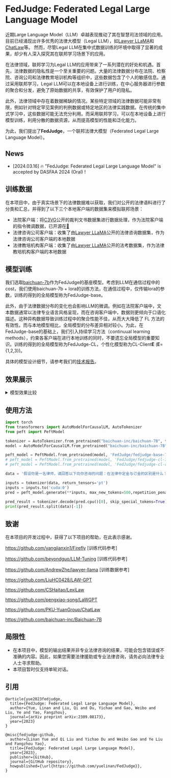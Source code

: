 # FedJudge: Federated Legal Large Language Model

近期Large Language Model（LLM）卓越表现推动了其在智慧司法领域的应用。目前已经涌现出许多优秀的法律大模型（Legal LLM），如<a href="https://github.com/AndrewZhe/lawyer-llama" target="_blank">Lawyer LLaMA</a>和<a href="https://github.com/PKU-YuanGroup/ChatLaw" target="_blank">ChatLaw</a>等。
然而，尽管Legal LLM在集中式数据训练的环境中取得了显著的成果，却少有人深入探究其在联邦学习场景下的应用。

在法律领域，联邦学习为Legal LLM的应用带来了一系列潜在的好处和机遇。首先，法律数据的隐私性是一个至关重要的问题。大量的法律数据分布在法院、检察院、咨询公司和法律教育培训机构等组织中，这些数据包含了个人的敏感信息。通过采用联邦学习，Legal LLM可以在本地设备上进行训练，在中心服务器进行参数的聚合和分发，避免了原始数据的共享，有效保护了用户的隐私。

此外，法律领域中存在着数据稀缺的情况。某些特定领域的法律数据可能非常有限，例如针对特定罕见案例的判例数据或特定地区的法律实践数据。在传统的集中式学习中，这些数据可能无法充分利用。而采用联邦学习，可以在本地设备上进行模型训练，利用分散的数据资源，从而提高模型的性能和泛化能力。

为此，我们提出了**FedJudge**，一个联邦法律大模型（Federated Legal Large Language Model）。

## News
- [2024.03.16] :fire: "FedJudge: Federated Legal Large Language Model" is accepted by DASFAA 2024 (Oral) !

  
## 训练数据

在本项目中，由于真实场景下的法律数据难以获取，我们对公开的法律语料进行了分类和汇总，并得到了以下三个本地客户端的数据集来模拟联邦场景：

- 法院客户端：将<a href="https://github.com/yuelinan/C3VG" target="_blank">C3VG</a>公开的裁判文书数据集进行数据处理，作为法院客户端的指令微调数据，已开源在<a href="https://huggingface.co/datasets/FedJudge/fedjudge-court" target="_blank">🤗</a>
- 法律咨询公司客户端：收集了由<a href="https://github.com/AndrewZhe/lawyer-llama" target="_blank">Lawyer LLaMA</a>公开的法律咨询数据集，作为法律咨询公司客户端的本地数据
- 法律教培机构客户端：收集了由<a href="https://github.com/AndrewZhe/lawyer-llama" target="_blank">Lawyer LLaMA</a>公开的法考数据集，作为法律教培机构客户端的本地数据

## 模型训练

我们选取<a href="https://github.com/baichuan-inc/Baichuan-7B" target="_blank">baichuan-7b</a>作为FedJudge的基座模型。考虑到LLM在通信过程中的cost，我们使用baichuan-7b + lora的训练方法，在通信过程中，仅传输lora的参数，训练的得到的全局模型称为FedJudge-base。

此外，由于法律数据分布的变化也会影响LLM的微调。例如在法院客户端中，文本数据通常以法律专业语言风格呈现，而在咨询客户端中，数据则更倾向于口语化描述。这种异构数据导致训练过程中的聚合性能不佳，从而大大降低了 FL 方法的有效性。而与本地模型相比，全局模型的分布差异相对较小。为此，在FedJudge-base的基础上，我们引入持续学习方法（continuual learning methods），约束各客户端在进行本地训练的同时，不要遗忘全局模型的重要知识。训练的得到的全局模型称为FedJudge-CL，个性化模型称为CL-Client**E** (**E**={1,2,3})。

具体的模型设计细节，请参考我们的<a href="https://arxiv.org/abs/2309.08173" target="_blank">技术报告</a>。

## 效果展示

<details><summary>模型效果比较</summary>

| Question                                                     | Baichuan-7B                                                     | Center                                                       | FedJudge-Base    | CL-Client3|
| ------------------------------------------------------------ | ------------------------------------------------------------ | ------------------------------------------------------------ | ------------------------------------------------------------ |------------------------------------------------------------ |
|警察丙刑讯逼供犯罪嫌疑人王某，王某不堪忍受折磨，当晚上吊自杀。丙构成故意杀人罪吗？|1、甲乙两人打架,被丁看见了.于是丁就去告诉了公安局局长(丙).然后丙就把甲抓起来了.后来经过调查发现是误会一场.那么请问:丙的行为属于什么行为?为什么?2、某人因涉嫌犯罪而被公安机关拘留审查,在侦查过程中,该嫌疑人向办案人员交代了自己参与抢劫的事实,但由于证据不足未能查证属实,后经检察机关批准逮捕并移送法院审判,但在审理期间又发现了新的证据证明其有重大作案嫌疑,遂决定撤销原判发回重审,此时被告人是否可以申请国家赔偿?3、如果一个案件中存在两个以上被告人的话,则每个被告人都有权获得国家赔偿;但是对于同一损害事实只能由一人承担责任时,其他共同侵权人不应给予国家赔偿。4、根据《中华人民共和国刑事诉讼法》第96条的规定:“人民法院、人民检察院和公安机关如果发现对犯罪嫌疑人、被告人采取强制措施不当的,应当及时解除”。因此,只要符合法定条件,任何时候都可以要求解除羁押性强制措施。5、我国刑法规定“自首是指犯罪以后自动投案”,这里的“自动投案”包括两种情况:(一)是在犯罪事实或者犯罪嫌疑人未被司法机关发觉的情况下主动到案;(二)是在犯罪事实已被司法机关发觉,但尚未受到讯问或未被采取强制措施之前主动到案。|这个说法是正确的。根据《中华人民共和国刑法》第X条规定，以暴力、胁迫或者其他方法强制他人进行精神活动或肉体活动的，处三年以上十年以下有期徒刑;情节严重的，处死刑、无期徒刑或者十年以上有期徒刑。而本案中，警方丙在没有证据的情况下对嫌疑人王某进行了刑讯逼供，导致其不堪忍受折磨而自杀身亡，因此警方丙的行为构成了故意杀人罪。|根据刑法的规定，刑讯逼供是一种违法行为，如果造成被害人死亡或者重伤后果的，应当以故意伤害罪、过失致人死亡罪等罪名追究刑事责任。因此，如果警察丙在审讯过程中使用了刑讯逼供手段导致王某自杀，那么丙就构成了故意杀人罪。|首先，根据刑法第X条规定，刑讯逼供是指以暴力、威胁等方法对被害人进行精神强制和肉体摧残的行为。而本案中，警察丙在没有证据的情况下，使用了非法手段来获取犯罪嫌疑人的口供，这已经构成了刑讯逼供行为。其次，根据刑法第X条规定，故意杀人是指明知自己的行为会造成他人死亡的结果，仍然实施该行为的情况。在本案中，虽然王某是在遭受刑讯逼供后才选择上吊自杀，但这是因为他的身体承受不住这种非人道的虐待所导致的后果。因此，可以认定警察丙的行为属于故意杀人罪。|
| 乙去甲家聚会电动车被偷了，因此乙去偷别人的电动车，此时喝醉的甲出来帮忙撬锁，乙骑着电车走了，后查明，被偷的车是甲的，甲构成盗窃罪吗 | 1、首先看行为人主观上是否具有非法占有的目的,如果不是为了自己使用而窃取公私财物的行为则不成立犯罪.2、其次要分析客观方面:本案中甲在酒后帮助乙撬开他人车辆并让其逃跑,虽然没有直接参与实施盗窃但对该起盗窃事实的发生有间接作用,所以应认定为共同犯罪中的从犯;3、最后还要考虑主客观相一致的原则,即只有当行为人的行为同时具备上述两个条件时才能定性为盗窃罪 | 虽然甲在场并帮助撬锁，但最终导致车辆丢失的是乙而不是甲，所以甲并没有直接参与盗窃行为，他只是提供了协助和掩护。根据我国刑法的规定，只有当他人实施犯罪时提供帮助或者掩护的行为，才有可能构成共犯或从犯，而不能因为别人有违法行为就自己也承担相应的法律责任。 | 据《中华人民共和国刑法》第X条规定，以非法占有为目的，秘密窃取公私财物数额较大或者多次盗窃、入户盗窃、携带凶器盗窃、扒窃公私财物的，处三年以下有期徒刑、拘役或者管制，并处罚金;数额巨大或者有其他严重情节的，处三年以上十年以下有期徒刑，并处罚金;数额特别巨大或者有其他特别严重情节的，处十年以上有期徒刑或者无期徒刑，并处罚金或者没收财产。在本案中，甲虽然没有直接参与盗窃行为，但是其在酒后帮助他人撬锁的行为已经构成了盗窃罪中的“协助”犯罪，即共同犯罪的一种形式。而乙则属于主犯，因为他是整个盗窃行为的主导者和实施者。所以，本案中甲也应该承担相应的刑事责任。 |根据题目描述，乙在甲家里聚会时将自己的电动车停放在甲家中，后来因为电动车被盗而去找甲要回车辆。在这个过程中，乙并没有直接参与盗窃行为，但是他却帮助甲撬开了电动车的锁，导致电动车被盗走。这是一种间接故意的行为，即乙知道自己所做的行为可能会对他人造成损害，但仍然选择去做这种行为。如果甲没有发现电动车被盗并报警的话，那么乙就构成了盗窃罪。因为他已经通过撬开电动车的锁的方式窃取了该车的所有权，并且还造成了财产损失。虽然他在离开的时候并未使用暴力手段强行夺取他人的财物，但是在法律上也属于盗窃行为。综上所述，甲和乙都应该承担相应的责任。|
| 假设你是一名法官，请归纳以下案件事实：公诉机关指控，2018年8月24日23时许，被告人xx饮酒后驾驶豫ＡxxxＲＣ灰色“骊威”牌小型轿车，沿Ｓ309线由西向东行驶至三团军垦大道与西环路交汇路口时，被金银川垦区公安局交通警察大队执勤民警查获归案。经新疆华通交通事故物证司法鉴定所出具华通司法鉴定所［2018］毒检字第xxxx号司法鉴定意见书认定：在被告人xx血样中检出乙醇，其含量为82.59ｍｇ／100ｍｌ。公诉机关认为，被告人xx在道路上醉酒驾驶机动车，其行为触犯了《中华人民共和国刑法》第一百三十三条之一第一款，犯罪事实清楚，证据确实、充分，应当以危险驾驶罪追究其刑事责任。被告人朱xx归案后如实供述犯罪事实，系坦白，依法可以从轻处罚。上述事实，被告人xx在开庭审理过程中亦无异议，并有户籍证明、查获经过、查获照片、无违法犯罪记录证明等书证，证人郭某某、刘某某等的证言，司法鉴定意见书等证据证实，足以认定 | 本院认为，被告人xxx违反道路交通安全管理法规，在道路上醉酒驾驶机动车辆，危害公共安全的行为已构成危险驾驶罪。公诉机关指控成立，应予支持。鉴于被告人xxx到案后能如实供述自己的罪行，愿意接受处罚，对其可从轻处罚。依照《中华人民共和国刑法》第一百三十三条之一第一款第二项、第六十七条第三款之规定判决如下:被告人xx犯危险驾驶罪，判处拘役一个月零十五天，并处罚金人民币二千元(刑期自判决执行之日起计算;罚金限判决生效后十日内缴纳)。如不服本判决，可在接到判决书的第二日起十日内通过本院或者直接向新疆生产建设兵团第十二师中级人民法院提出上诉。书面上诉的，应当提交上诉状正本一份，副本两份。审判长王xx人民陪审员 王xx人民陪审员 李xx二〇一九年十二月二十五日书记员张xx | 本院认为，被告人xx违反交通运输管理法规，在道路上醉酒驾驶机动车辆，其行为已构成危险驾驶罪。公诉机关对被告人xx的指控成立，本院予以支持。被告人xx归案后能如实供述自己的罪行，当庭自愿认罪，可酌情从轻处罚。依照《中华人民共和国刑法》第一百三十三条之一第一款第二项、第五十二条、第六十七条第三款之规定。 | 本院认为，被告人xx违反交通运输管理法规，在道路上醉酒驾驶机动车辆，血液中的酒精含量达到82.59mg/100ml，其行为已构成危险驾驶罪。公诉机关指控成立，应予支持。被告人xx归案后能如实供述自己的犯罪事实，认罪态度较好，具有悔罪表现，可对其酌情从轻处罚。依照《中华人民共和国刑法》第一百三十三条之一第一款第二项、第六十七条第三款之规定。 |本院认为，被告人xx违反道路交通安全法规，在道路上醉酒驾驶机动车辆，危害公共安全，其行为已构成危险驾驶罪。公诉机关指控成立，应予支持。被告人xx归案后能如实供述自己的犯罪事实，认罪态度较好，具有悔罪表现，可酌情予以从轻处罚。依照《中华人民共和国刑法》第一百三十三条之一第一款第二项、第六十七条第三款之规定。|
| 假设你是一名律师，请回答以下向你咨询的问题：欠了信用卡的钱还不上要坐牢吗？ | 1、如果我借钱给别人，对方不按时还款怎么办?2、假如我在网上贷款平台上申请了一笔借款，但是到期后没有偿还。现在他们说我的账户被冻结了，要求我还款并支付利息和滞纳金。这合法吗?3、在网络借贷中,我们应该注意什么问题呢?4、如果你是某公司的法人代表或股东之一，公司因经营不善而破产倒闭，但你的个人资产却无法清算，你会承担什么样的法律责任?5、我是做生意的老板，因为资金周转不开，所以找朋友借了一些钱来维持生计。后来由于种种原因导致生意失败，无力偿还债务。请问这种情况会构成犯罪吗?6、我想问一下，如果有人用假身份证去银行开户的话，他能把卡里的钱取出来吗?7、如果一个人想通过伪造身份信息的方式骗取别人的钱财，那么这种行为是否违法?8、如果一个企业以欺诈手段获得政府补贴，它将受到怎样的处罚?9、如果一家企业的产品质量不合格，消费者可以起诉这家企业吗?10、如果员工违反劳动合同规定提前离职，用人单位能否扣发工资作为违约赔偿? | 根据中国法律，如果一个人因为使用信用卡而没有按时还款，可能会面临罚款和利息的追缴。但是，不会导致刑事责任或被判刑。然而，如果您一直拖延还款或者拒绝还款，银行可以向法院申请强制执行，这可能会导致您失去财产、被拘留甚至入狱。因此，建议您尽快与银行协商解决债务问题，避免不必要的麻烦。 | 如果你的行为已经构成了信用卡诈骗罪，那么可能会被判处有期徒刑。但是具体情况还要根据案件的具体情节和证据来判断。如果你只是因为经济困难而无法按时还款，可以与银行协商延期或者分期付款等方式解决债务问题。 |如果一个人因为欠了信用卡的钱而无法偿还，那么他可能会面临法律责任。根据不同的国家或地区的情况不同，可能会有不同的处罚措施。在一些国家和地区，如美国和加拿大，如果一个人因拖欠信用卡债务而被起诉，他们可能会受到民事诉讼的惩罚，例如罚款、利息和其他费用等。而在其他国家和地区，如中国，如果一个人因拖欠信用卡债务而被起诉，他们可能会面临刑事犯罪的风险，包括监禁和罚款等。因此，具体情况需要根据当事人的国籍、所在的国家/地区的法律法规以及案件的具体情况来确定。|
| 假设你是一名律师，请回答以下向你咨询的问题：施工方超过国家规定标准排放噪声，是否应当承担责任 | 1、如果该工程是政府投资的公益性项目(如学校等)，则不应由其负责。2、如果是企业自建的项目，可以要求建设单位进行整改或赔偿损失 | 根据《中华人民共和国环境保护法》和《城市区域环境噪声污染防治条例》的规定，施工单位在施工过程中产生的噪声超标排放是违法行为。如果施工方违反了相关法律法规，导致居民受到噪声污染的损害，那么施工方应当承担相应的法律责任。具体来说，施工方可以被要求采取措施降低噪声排放或者赔偿因此造成的损失。如果您遇到了此类问题，建议您及时联系当地的环境监察部门或律师进行咨询和维权。 | 如果施工方超标排放噪音是由于其自身原因造成的，那么他们应该承担相应的法律责任。根据《中华人民共和国环境保护法》和《中华人民共和国噪声污染防治法》的规定，任何单位和个人都不得违反规定的噪声排放标准进行生产、经营活动或者其他活动。因此，如果施工方的噪音排放已经严重影响了周边居民的正常生活，造成了一定的损害后果，那么他们就应该承担相应的赔偿责任。具体的责任划分需要结合实际情况来确定。 |根据《中华人民共和国环境保护法》和《中华人民共和国噪声污染防治法》的规定，施工单位在生产过程中产生的噪声超标排放是违法行为。如果施工单位违反了相关法律法规，导致周边居民受到噪声影响，那么他们就应该承担相应的法律责任。具体来说，施工单位需要对周围的居民进行赔偿，并采取措施降低噪音水平，以保障他们的正常生活和工作。同时，相关部门也应该加强对施工单位的管理，确保其遵守相关的环保法规，避免类似情况再次发生。|
|假设你是一名律师，请回答以下向你咨询的问题：在法律中定金与订金的区别是什么|1、首先我们先来了解一下什么是“定金”。根据《中华人民共和国民法典》第五百八十六条规定:“当事人可以约定一方向对方给付定金作为债权的担保。定金合同自实际交付定金时成立。债务人履行债务后，定金应当抵作价款或者收回。给付定金的一方不履行约定的债务的，无权要求返还定金;收受定金的一方不履行约定的债务的，应当双倍返还定金。”2、那么什么又是“订金”呢?根据《最高人民法院关于适用<中华人民共和国民事诉讼法>若干问题的解释》第一百二十一条的规定,“当事人申请鉴定,可以在举证期限届满前提出。申请鉴定的事项与待证事实无关联,或者对证明待证事实无意义的,人民法院不予准许。”3、所以如果要问两者有什么不同的话，答案就是:没有！|在法律中，订金和定金是两种不同的概念。订金是指预先支付的一笔款项，通常是为了保证合同的履行而签订的一种担保形式。而定金则是一种具有法律效力的保证金，是在合同履行过程中作为违约责任的一种承担方式。因此，如果一方违反了合同约定，另一方可以要求其返还已经交付的定金，而不能要求对方退还订金。|首先，这两个词语都是指合同中的预付款。但是它们之间的区别在于：1.性质不同：订金是双方约定的一种支付方式;而定金是一种担保形式，具有一定的法律效力。2.适用范围不同：订金一般适用于小额交易或短期租赁等情形;而定金则适用于大额交易、长期租赁等情况。3.违约责任不同：订金不具备强制性，如果一方违约，另一方可以要求其退还订金;而定金一旦交付给对方，就视为对对方的债权债务关系的认可，除非有法定事由或者当事人协商一致，否则不得随意解除。4.返还条件不同：订金没有明确的规定，只要符合相关规定即可全额返还;而定金只有在出现法定事由时才能予以扣除，剩余部分应当返还。5.其他方面不同：订金通常不会产生利息费用，但定金可能会产生相应的利息费用。因此，如果你需要使用定金作为一种担保手段来保障自己的权益，那么一定要了解清楚相关的法律法规以及具体的操作流程，以免造成损失。|在法律中，定金和订金是两种不同的概念。定金是指当事人约定由一方交付给另一方一定数额的金钱作为担保的一种形式;而订金则是一种预付款的形式，通常是在合同签订前支付的费用，其目的在于保证交易顺利进行或者防止违约行为的发生。具体来说，定金具有一定的约束力，如果双方没有按照协议履行义务，那么定金将被没收或用于抵偿损失;但是订金一般不具备这样的效力，除非当事人在合同中明确规定了这种权利。此外，定金可以退还，但订金不能随意退款。因此，在选择使用哪种方式来保障自己的权益时，需要根据实际情况进行判断。|
|假设你是一名律师，请回答以下向你咨询的问题：盗窃罪的犯罪客体是什么，盗窃罪的犯罪主体|1、盗窃罪侵犯的是公私财物的所有权。2、盗窃罪的犯罪主体是达到刑事责任年龄且具备刑事责任能力的自然人或单位。|盗窃罪的犯罪客体是财产。即通过非法手段占有他人财物的行为。而盗窃罪的犯罪主体是指实施盗窃行为的人。他们可能是个人、团伙或者组织等。在我国，盗窃罪是一种侵犯财产罪，属于刑法中的轻罪之一。|盗窃罪是指以非法占有为目的，秘密窃取公私财物的行为。其侵犯的客体是财产所有权和国家对社会经济活动的管理秩序。因此，盗窃罪的犯罪客体就是指被盗窃的财产的所有权以及国家的正常经济活动和社会生活秩序。\n\n盗窃罪的犯罪主体是一般主体，即年满16周岁以上、具有刑事责任能力的自然人都可以成为盗窃罪的犯罪主体。|盗窃罪是指以非法占有为目的，秘密窃取他人财物的行为。其犯罪客体是他人的财产权。而盗窃罪的犯罪主体则是实施了盗窃行为的人，包括自然人和法人。|
|假设你是一名律师，请回答以下向你咨询的问题：结婚二+多年没在一起算是自动离婚不|1、如果双方都同意离婚的话，可以协议离婚。2、如果一方不同意离婚的，另一方只能起诉到法院要求判决离婚了。3、诉讼离婚需要准备身份证复印件一份;户口本原件(首页和本人页)及复印件各一张;结婚证原件及复印件两份;夫妻共同财产清单一式三份等材料提交给立案庭即可。4、法律依据《中华人民共和国民法典》第一千零七十九条 【诉讼离婚】夫妻一方要求离婚的，可以由有关组织进行调解或者直接向人民法院提起离婚诉讼。人民法院审理离婚案件，应当进行调解;如果感情确已破裂，调解无效的，应当准予离婚。有下列情形之一，调解无效的，应当准予离婚：(一)重婚或者与他人同居;(二)实施家庭暴力或者虐待、遗弃家庭成员;(三)有赌博、吸毒等恶习屡教不改;(四)因感情不和分居满二年;(五)其他导致夫妻感情破裂的情形。一方被宣告失踪，另一方提起离婚诉讼的，应当准予离婚。经人民法院判决不准离婚后，双方又分居满一年，一方再次提起离婚诉讼的，应当准予离婚。|根据中国婚姻法的规定，夫妻双方如果连续分居满两年以上，可以视为感情破裂，可以协议离婚或者起诉离婚。但是，如果夫妻之间没有达成协议，也可以通过法院判决离婚。因此，如果你和你的配偶已经连续分居超过了两年的时间，你可以考虑通过法律途径来解决你们的婚姻问题。至于是否算作自动离婚，需要具体情况具体分析，建议您咨询专业律师以获取更准确的答案。|如果双方没有办理离婚手续的话，那么婚姻关系仍然存在。但是如果你想解除这种状态下的婚姻关系，可以考虑通过协议或者诉讼的方式来解决。在协议中，你可以选择是否要分割财产、子女抚养等问题;而在诉讼中，法院会根据具体情况作出判决。无论哪种方式，都需要提供相关的证据和材料证明你们的婚姻已经无法继续下去。|如果夫妻双方没有协议离婚或者法院判决离婚的话，那么婚姻关系仍然存在。但是，如果长期分居、感情破裂等原因导致无法继续维持婚姻关系的，可以考虑申请离婚。根据我国《婚姻法》的规定，夫妻一方要求离婚的，应当经过调解;经调解无效的，应当准予离婚。因此，是否能够算作“自动离婚”需要具体情况具体分析。建议您咨询专业律师以获取更准确的信息和帮助。|
</details>

## 使用方法

```python
import torch
from transformers import AutoModelForCausalLM, AutoTokenizer
from peft import PeftModel

tokenizer = AutoTokenizer.from_pretrained("baichuan-inc/baichuan-7B", trust_remote_code=True)
model = AutoModelForCausalLM.from_pretrained("baichuan-inc/baichuan-7B", device_map="auto", trust_remote_code=True)

peft_model = PeftModel.from_pretrained(model, 'FedJudge/fedjudge-base-7b',torch_dtype=torch.float32).half()
# peft_model = PeftModel.from_pretrained(model, 'FedJudge/fedjudge-cl-7b',torch_dtype=torch.float32).half()
# peft_model = PeftModel.from_pretrained(model, 'FedJudge/fedjudge-cl-client3-7b',torch_dtype=torch.float32).half()

data = '假设你是一名律师，请回答以下向你咨询的问题：在法律中定金与订金的区别是什么？'

inputs = tokenizer(data, return_tensors='pt')
inputs = inputs.to('cuda:0')
pred = peft_model.generate(**inputs, max_new_tokens=500,repetition_penalty=1.1)
    
pred_result = tokenizer.decode(pred.cpu()[0], skip_special_tokens=True)
print(pred_result.split(data)[-1])

```
<!--  
## 未来计划

- [x] 2023年8月开源FedJudge-base-7b lora参数

- [x] 2023年8月开源法院客户端的指令微调数据

- [x] 2023年9月开源训练代码

- [x] 2023年9月发布FedJudge技术报告

- [ ] 在baichuan2-7b 和 baichuan2-13b 上进行训练

- [ ] 增加多轮对话能力
-->

## 致谢

在本项目的开发过程中，获得了以下项目的帮助，在此表示感谢。

https://github.com/yangjianxin1/Firefly [训练代码参考]

https://github.com/beyondguo/LLM-Tuning [训练代码参考]

https://github.com/AndrewZhe/lawyer-llama [训练数据参考]

https://github.com/LiuHC0428/LAW-GPT

https://github.com/CSHaitao/LexiLaw

https://github.com/pengxiao-song/LaWGPT

https://github.com/PKU-YuanGroup/ChatLaw

https://github.com/baichuan-inc/Baichuan-7B

## 局限性

- 在本项目中，模型的输出结果并非专业法律咨询的结果，可能会包含错误或不准确的内容。因此，如果您需要法律援助或专业法律咨询，请务必向法律专业人士寻求帮助。
- 本项目暂时仅支持单轮对话。

## 引用
```
@article{yue2023fedjudge,
  title={FedJudge: Federated Legal Large Language Model},
  author={Yue, Linan and Liu, Qi and Du, Yichao and Gao, Weibo and Liu, Ye and Yao, Fangzhou},
  journal={arXiv preprint arXiv:2309.08173},
  year={2023}
}

@misc{fedjudge-github,
  author={Linan Yue and Qi Liu and Yichao Du and Weibo Gao and Ye Liu and Fangzhou Yao},
  title={FedJudge: Federated Legal Large Language Model},
  year={2023},
  publisher={GitHub},
  journal={GitHub repository},
  howpublished={\url{https://github.com/yuelinan/FedJudge}},
}
```

